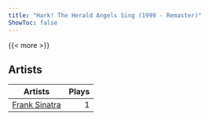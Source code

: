 ```yaml
---
title: "Hark! The Herald Angels Sing (1999 - Remaster)"
ShowToc: false
---
```


{{< more >}}

## Artists
Artists | Plays 
----- | -----: 
[Frank Sinatra](/artists/frank-sinatra-739) | 1

